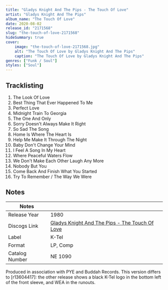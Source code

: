 ```yaml
---
title: "Gladys Knight And The Pips - The Touch Of Love"
artist: "Gladys Knight And The Pips"
album_name: "The Touch Of Love"
date: 2020-08-02
release_id: "2171568"
slug: "the-touch-of-love-2171568"
hideSummary: true
cover:
    image: "the-touch-of-love-2171568.jpg"
    alt: "The Touch Of Love by Gladys Knight And The Pips"
    caption: "The Touch Of Love by Gladys Knight And The Pips"
genres: ["Funk / Soul"]
styles: ["Soul"]
---
```

## Tracklisting
1. The Look Of Love
2. Best Thing That Ever Happened To Me
3. Perfect Love
4. Midnight Train To Georgia
5. The One And Only
6. Sorry Doesn't Always Make It Right
7. So Sad The Song
8. Home Is Where The Heart Is
9. Help Me Make It Through The Night
10. Baby Don't Change Your Mind
11. I Feel A Song In My Heart
12. Where Peaceful Waters Flow
13. We Don't Make Each Other Laugh Any More
14. Nobody But You
15. Come Back And Finish What You Started
16. Try To Remember / The Way We Were


## Notes
| Notes          |             |
| ---------------| ----------- |
| Release Year   | 1980 |
| Discogs Link   | [Gladys Knight And The Pips - The Touch Of Love](https://www.discogs.com/release/2171568-Gladys-Knight-And-The-Pips-The-Touch-Of-Love) |
| Label          | K-Tel |
| Format         | LP, Comp |
| Catalog Number | NE 1090 |

Produced in association with PYE and Buddah Records.  This version differs to [r13604417]: the other release shows a black K-Tel logo in the bottom left of the front sleeve, and WEA in the runouts.
